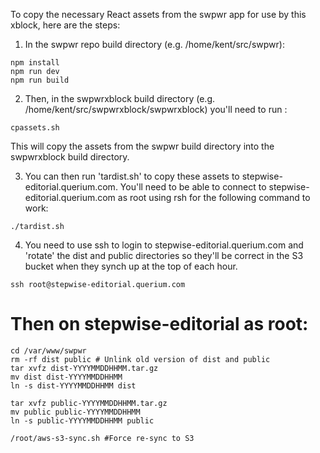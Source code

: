 To copy the necessary React assets from the swpwr app for use by this xblock, here are the steps:

1. In the swpwr repo build directory (e.g. /home/kent/src/swpwr):

```
npm install
npm run dev
npm run build
```

2. Then, in the swpwrxblock build directory (e.g. /home/kent/src/swpwrxblock/swpwrxblock) you'll need to run :
```
cpassets.sh
```
This will copy the assets from the swpwr build directory into the swpwrxblock build directory.

3. You can then run 'tardist.sh' to copy these assets to stepwise-editorial.querium.com.  You'll need to be able to connect to stepwise-editorial.querium.com as root using rsh for the following command to work:
```
./tardist.sh
```

4. You need to use ssh to login to stepwise-editorial.querium.com and 'rotate' the dist and public directories so they'll be correct in the S3 bucket when they synch up at the top of each hour.
```
ssh root@stepwise-editorial.querium.com
```
# Then on stepwise-editorial as root:
```
cd /var/www/swpwr
rm -rf dist public # Unlink old version of dist and public
tar xvfz dist-YYYYMMDDHHMM.tar.gz
mv dist dist-YYYYMMDDHHMM
ln -s dist-YYYYMMDDHHMM dist

tar xvfz public-YYYYMMDDHHMM.tar.gz
mv public public-YYYYMMDDHHMM
ln -s public-YYYYMMDDHHMM public

/root/aws-s3-sync.sh #Force re-sync to S3
```

